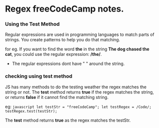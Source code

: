 # Regex freeCodeCamp notes.

### Using the Test Method
Regular expressions are used in programming languages to match parts of strings. You create patterns to help you do that matching.

for eg. If you want to find the word **the** in the string **The dog chased the cat**, you could use the regular expression: **/the/**. 
- The regular expressions dont have " " around the string.

### checking using **test** method
JS has many methods to do the testing weather the regex matches the string or not. The **test** method returns **true** if the regex matches the string, or returns **false** if it cannot find the matching string.

eg: ```javascript
        let testStr = "freeCodeCamp";
        let testRegex = /Code/;
        testRegex.test(testStr);```

The **test** method returns **true** as the regex matches the testStr.